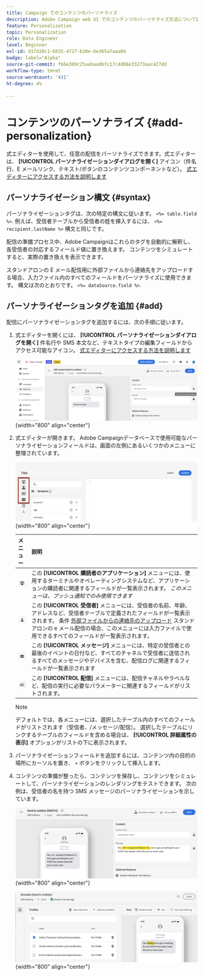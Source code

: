 ```yaml
---
title: Campaign でのコンテンツのパーソナライズ
description: Adobe Campaign web UI でのコンテンツのパーソナライズ方法について説明します
feature: Personalization
topic: Personalization
role: Data Engineer
level: Beginner
exl-id: d1fd20c1-6835-4727-b20e-6e365a7aaa04
badge: label="Alpha"
source-git-commit: fb6e389c25aebae8bfc17c4d88e33273aac427dd
workflow-type: tm+mt
source-wordcount: '431'
ht-degree: 4%

---
```



# コンテンツのパーソナライズ {#add-personalization}

式エディターを使用して、任意の配信をパーソナライズできます。式エディターは、 **[!UICONTROL パーソナライゼーションダイアログを開く]** アイコン（件名行、E メールリンク、テキスト/ボタンのコンテンツコンポーネントなど）。 [式エディターにアクセスする方法を説明します](gs-personalization.md/#access)

## パーソナライゼーション構文 {#syntax}

パーソナライゼーションタグは、次の特定の構文に従います。 `<%= table.field %>`. 例えば、受信者テーブルから受信者の姓を挿入するには、 `<%= recipient.lastName %>` 構文と同じです。

配信の準備プロセス中、Adobe Campaignはこれらのタグを自動的に解釈し、各受信者の対応するフィールド値に置き換えます。 コンテンツをシミュレートすると、実際の置き換えを表示できます。

スタンドアロンの E メール配信用に外部ファイルから連絡先をアップロードする場合、入力ファイル内のすべてのフィールドをパーソナライズに使用できます。 構文は次のとおりです。 `<%= dataSource.field %>`.

## パーソナライゼーションタグを追加 {#add}

配信にパーソナライゼーションタグを追加するには、次の手順に従います。

1. 式エディターを開くには、 **[!UICONTROL パーソナライゼーションダイアログを開く]** 件名行や SMS 本文など、テキストタイプの編集フィールドからアクセス可能なアイコン。 [式エディターにアクセスする方法を説明します](gs-personalization.md/#access)

   ![](assets/perso-access.png){width="800" align="center"}

1. 式エディターが開きます。 Adobe Campaignデータベースで使用可能なパーソナライゼーションフィールドは、画面の左側にあるいくつかのメニューに整理されています。

   ![](assets/perso-insert-field.png){width="800" align="center"}

   | メニュー | 説明 |
   |-----|------------|
   | ![](assets/do-not-localize/perso-subscribers-menu.png) | この **[!UICONTROL 購読者のアプリケーション]** メニューには、使用するターミナルやオペレーティングシステムなど、アプリケーションの購読者に関連するフィールドが一覧表示されます。 *このメニューは、プッシュ通知でのみ使用できます* |
   | ![](assets/do-not-localize/perso-recipients-menu.png) | この **[!UICONTROL 受信者]** メニューには、受信者の名前、年齢、アドレスなど、受信者テーブルで定義されたフィールドが一覧表示されます。 条件 [外部ファイルからの連絡先のアップロード](../audience/file-audience.md) スタンドアロンの e メール配信の場合、このメニューには入力ファイルで使用できるすべてのフィールドが一覧表示されます。 |
   | ![](assets/do-not-localize/perso-message-menu.png) | この **[!UICONTROL メッセージ]** メニューには、特定の受信者との最後のイベントの日付など、すべてのチャネルで受信者に送信されるすべてのメッセージやデバイスを含む、配信ログに関連するフィールドが一覧表示されます |
   | ![](assets/do-not-localize/perso-delivery-menu.png) | この **[!UICONTROL 配信]** メニューには、配信チャネルやラベルなど、配信の実行に必要なパラメーターに関連するフィールドがリストされます。 |

   >[!NOTE]
   >
   >デフォルトでは、各メニューには、選択したテーブル内のすべてのフィールドがリストされます（受信者、/メッセージ/配信）。 選択したテーブルにリンクするテーブルのフィールドを含める場合は、 **[!UICONTROL 詳細属性の表示]** オプションがリストの下に表示されます。

1. パーソナライゼーションフィールドを追加するには、コンテンツ内の目的の場所にカーソルを置き、 `+` ボタンをクリックして挿入します。

1. コンテンツの準備が整ったら、コンテンツを保存し、コンテンツをシミュレートして、パーソナライゼーションのレンダリングをテストできます。 次の例は、受信者の名を持つ SMS メッセージのパーソナライゼーションを示しています。

   ![](assets/perso-preview1.png){width="800" align="center"}

   ![](assets/perso-preview2.png){width="800" align="center"}
